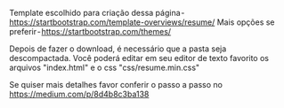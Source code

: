 Template escolhido para criação dessa página - https://startbootstrap.com/template-overviews/resume/
Mais opções se preferir - https://startbootstrap.com/themes/

Depois de fazer o download, é necessário que a pasta seja descompactada. Você poderá editar em seu editor de texto favorito os arquivos "index.html" e o css "css/resume.min.css"

Se quiser mais detalhes favor conferir o passo a passo no https://medium.com/p/8d4b8c3ba138
